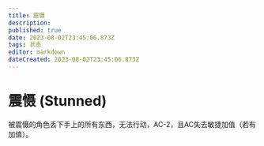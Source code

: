 ```yaml
---
title: 震慑
description: 
published: true
date: 2023-08-02T23:45:06.873Z
tags: 状态
editor: markdown
dateCreated: 2023-08-02T23:45:06.873Z
---
```


# 震慑 (Stunned)
被震慑的角色丢下手上的所有东西，无法行动，AC-2，且AC失去敏捷加值（若有加值）。